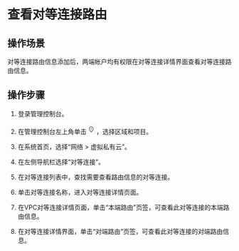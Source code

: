 # 查看对等连接路由<a name="vpc_peering_0004"></a>

## 操作场景<a name="sf59be65e05674baf9555ef3e0e0f687f"></a>

对等连接路由信息添加后，两端帐户均有权限在对等连接详情界面查看对等连接路由信息。

## 操作步骤<a name="section1865779319727"></a>

1.  登录管理控制台。


1.  在管理控制台左上角单击![](figures/icon-region.png)，选择区域和项目。
2.  在系统首页，选择“网络 \> 虚拟私有云”。
3.  在左侧导航栏选择“对等连接”。
4.  在对等连接列表中，查找需要查看路由信息的对等连接。
5.  单击对等连接名称，进入对等连接详情页面。
6.  在VPC对等连接详情页面，单击“本端路由”页签，可查看此对等连接的本端路由信息。
7.  在对等连接详情界面，单击“对端路由”页签，可查看此对等连接的对端路由信息。


